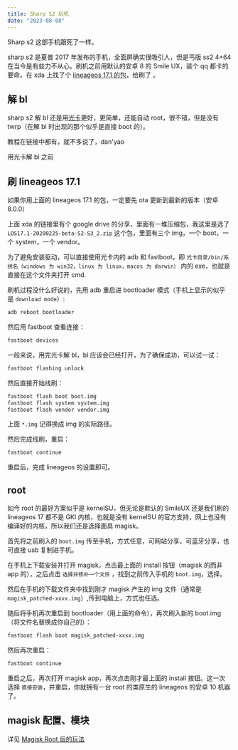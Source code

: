 ```yaml
---
title: Sharp S2 玩机
date: "2023-08-08"
---
```


Sharp s2 这部手机跟死了一样。

<!--more-->

sharp s2 是夏普 2017 年发布的手机，全面屏确实很吸引人，但是丐版 ss2 4+64 在当今是有些力不从心。刷机之前用默认的安卓 8 的 Smile UX，装个 qq 都卡的要命。在 xda 上找了个 [lineageos 17.1 的包](https://forum.xda-developers.com/t/lineage-17-1-unofficial-for-fih-sat-ss2-hh1-hh6-hd1-drg.3996951/)，给刷了 。

## 解 bl
 
sharp s2 解 bl 还是用[光卡](https://forum.xda-developers.com/t/guide-how-to-use-hctsw-care-uu4-to-unlock-the-bootloader.4600037/)更好，更简单，还能自动 root，很不错，但是没有 twrp（在解 bl 时出现的那个似乎是直接 boot 的）。

教程在链接中都有，就不多说了，dan'yao

用光卡解 bl 之前

## 刷 lineageos 17.1

如果你用上面的 lineageos 17.1 的包，一定要先 ota 更新到最新的版本（安卓 8.0.0）

上面 xda 的链接里有个 google drive 的分享，里面有一堆压缩包，我这里是选了 `LOS17.1-20200225-beta-S2-S3_2.zip` 这个包，里面有三个 img，一个 boot，一个 system，一个 vendor。

为了避免安装驱动，可以直接使用光卡内的 adb 和 fastboot，即 `光卡目录/bin/系统名（windows 为 win32，linux 为 linux，macos 为 darwin）` 内的 exe，也就是直接在这个文件夹打开 cmd.

刷机过程没什么好说的，先用 adb 重启进 bootloader 模式（手机上显示的似乎是 `download mode`）:

```sh
adb reboot bootloader
```

然后用 fastboot 查看连接：

```sh
fastboot devices
```

一般来说，用完光卡解 bl，bl 应该会已经打开，为了确保成功，可以试一试：

```sh
fastboot flashing unlock
```

然后直接开始线刷：

```sh
fastboot flash boot boot.img
fastboot flash system system.img
fastboot flash vendor vendor.img
```

上面 `*.img` 记得换成 img 的实际路径。

然后完成线刷，重启：

```sh
fastboot continue
```

重启后，完成 lineageos 的设置即可。

## root

如今 root 的最好方案似乎是 kernelSU，但无论是默认的 SmileUX 还是我们刷的 lineageos 17 都不是 GKI 内核，也就是没有 kernelSU 的官方支持，网上也没有编译好的内核，所以我们还是选择面具 magisk。

首先将之前刷入的 `boot.img` 传至手机，方式任意，可网站分享，可蓝牙分享，也可直接 usb 复制进手机。

在手机上下载安装并打开 magisk，点击最上面的 install 按钮（magisk 的而非 app 的），之后点击 `选择并修补一个文件` ，找到之前传入手机的 `boot.img`，选择。

然后在手机的下载文件夹中找到刚才 magisk 产生的 img 文件（通常是 `magisk_patched-xxxx.img`）,传到电脑上，方式也任选。

随后将手机再次重启到 bootloader（用上面的命令），再次刷入新的 boot.img（将文件名替换成你自己的）：

```sh
fastboot flash boot magisk_patched-xxxx.img
```

然后再次重启：

```sh
fastboot continue
```

重启之后，再次打开 magisk app，再次点击刚才最上面的 install 按钮。这一次选择 `直接安装`，并重启，你就拥有一台 root 的类原生的 lineageos 的安卓 10 机器了。

## magisk 配置、模块

详见 [Magisk Root 后的玩法](/post/7e66437a2f0f/)
